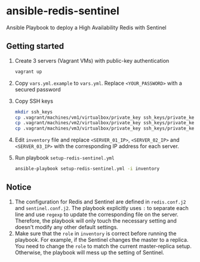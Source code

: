 # ansible-redis-sentinel

Ansible Playbook to deploy a High Availability Redis with Sentinel

## Getting started

1. Create 3 servers (Vagrant VMs) with public-key authentication
    ```bash
    vagrant up
    ```
2. Copy `vars.yml.example` to `vars.yml`. Replace `<YOUR_PASSWORD>` with a secured password
3. Copy SSH keys
   ```bash
   mkdir ssh_keys
   cp .vagrant/machines/vm1/virtualbox/private_key ssh_keys/private_key_vm1
   cp .vagrant/machines/vm2/virtualbox/private_key ssh_keys/private_key_vm2
   cp .vagrant/machines/vm3/virtualbox/private_key ssh_keys/private_key_vm3
   ``` 
4. Edit `inventory` file and replace `<SERVER_01_IP>`, `<SERVER_02_IP>` and `<SERVER_03_IP>` with the corresponding IP address for each server.
5. Run playbook `setup-redis-sentinel.yml`

    ```bash
    ansible-playbook setup-redis-sentinel.yml -i inventory
    ```

## Notice

1. The configuration for Redis and Sentinel are defined in `redis.conf.j2` and `sentinel.conf.j2`. The playbook explicitly uses `:` to separate each line and use `regexp` to update the corresponding file on the server. Therefore, the playbook will only touch the necessary setting and doesn't modify any other default settings.
2. Make sure that the `role` in `inventory` is correct before running the playbook. For example, if the Sentinel changes the master to a replica. You need to change the `role` to match the current master-replica setup. Otherwise, the playbook will mess up the setting of Sentinel.
